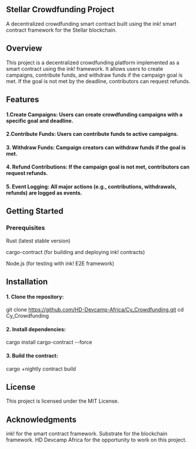 ## Stellar Crowdfunding Project
A decentralized crowdfunding smart contract built using the ink! smart contract framework for the Stellar blockchain.

## Overview
This project is a decentralized crowdfunding platform implemented as a smart contract using the ink! framework. It allows users to create campaigns, contribute funds, and withdraw funds if the campaign goal is met. If the goal is not met by the deadline, contributors can request refunds.

## Features
#### 1.Create Campaigns: Users can create crowdfunding campaigns with a specific goal and deadline.

#### 2.Contribute Funds: Users can contribute funds to active campaigns.

#### 3. Withdraw Funds: Campaign creators can withdraw funds if the goal is met.

#### 4. Refund Contributions: If the campaign goal is not met, contributors can request refunds.

#### 5. Event Logging: All major actions (e.g., contributions, withdrawals, refunds) are logged as events.

## Getting Started
### Prerequisites
Rust (latest stable version)

cargo-contract (for building and deploying ink! contracts)

Node.js (for testing with ink! E2E framework)

## Installation
#### 1. Clone the repository:
git clone https://github.com/HD-Devcamp-Africa/Cy_Crowdfunding.git
cd Cy_Crowdfunding

#### 2. Install dependencies:
cargo install cargo-contract --force

#### 3. Build the contract:
cargo +nightly contract build

## License
This project is licensed under the MIT License. 

## Acknowledgments
ink! for the smart contract framework.
Substrate for the blockchain framework.
HD Devcamp Africa for the opportunity to work on this project.
